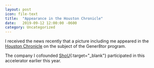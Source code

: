 ```yaml
---
layout: post
icon: file-text
title:  "Appearance in the Houston Chronicle"
date:   2019-09-12 12:00:00 -0600
category: Uncategorized
---
```


I received the news recently that a picture including me appeared in the [Houston Chronicle](https://www.houstonchronicle.com/business/amp/Houston-backed-startup-assistance-program-coming-14435056.php) on the subject of the Gener8tor program.

The company I cofounded [ShoU](https://www.shouhealth.com/){:target="_blank"} participated in this accelerator earlier this year.